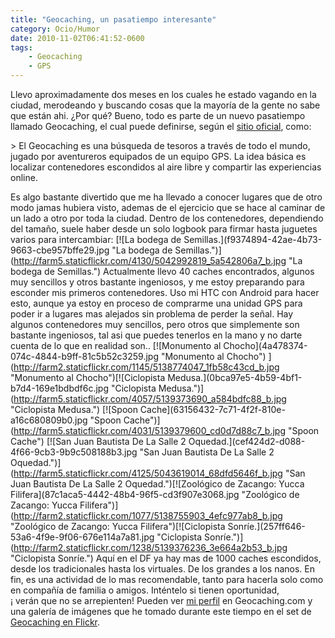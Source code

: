 ```yaml
---
title: "Geocaching, un pasatiempo interesante"
category: Ocio/Humor
date: 2010-11-02T06:41:52-0600
tags:
    - Geocaching
    - GPS
---
```


Llevo aproximadamente dos meses en los cuales he estado vagando en la ciudad, merodeando y buscando cosas que la mayoría de la gente no sabe que están ahi. ¿Por qué? Bueno, todo es parte de un nuevo pasatiempo llamado Geocaching, el cual puede definirse, según el [sitio oficial](http://www.geocaching.com/), como:

&gt; El Geocaching es una búsqueda de tesoros a través de todo el mundo, jugado por aventureros equipados de un equipo GPS. La idea básica es localizar contenedores escondidos al aire libre y compartir las experiencias online.

Es algo bastante divertido que me ha llevado a conocer lugares que de otro modo jamas hubiera visto, ademas de el ejercicio que se hace al caminar de un lado a otro por toda la ciudad. Dentro de los contenedores, dependiendo del tamaño, suele haber desde un solo logbook para firmar hasta juguetes varios para intercambiar: [![La bodega de Semillas.](f9374894-42ae-4b73-9663-cbe957bffe29.jpg &#34;La bodega de Semillas.&#34;)](http://farm5.staticflickr.com/4130/5042992819_5a542806a7_b.jpg &#34;La bodega de Semillas.&#34;) Actualmente llevo 40 caches encontrados, algunos muy sencillos y otros bastante ingeniosos, y me estoy preparando para esconder mis primeros contenedores. Uso mi HTC con Android para hacer esto, aunque ya estoy en proceso de comprarme una unidad GPS para poder ir a lugares mas alejados sin problema de perder la señal. Hay algunos contenedores muy sencillos, pero otros que simplemente son bastante ingeniosos, tal asi que puedes tenerlos en la mano y no darte cuenta de lo que en realidad son.. [![Monumento al Chocho](4a478374-074c-4844-b9ff-81c5b52c3259.jpg &#34;Monumento al Chocho&#34;) ](http://farm2.staticflickr.com/1145/5138774047_1fb58c43cd_b.jpg &#34;Monumento al Chocho&#34;)[![Ciclopista Medusa.](0bca97e5-4b59-4bf1-b7d4-169e1bdbdf6c.jpg &#34;Ciclopista Medusa.&#34;)](http://farm5.staticflickr.com/4057/5139373690_a584bdfc88_b.jpg &#34;Ciclopista Medusa.&#34;) [![Spoon Cache](63156432-7c71-4f2f-810e-a16c680809b0.jpg &#34;Spoon Cache&#34;)](http://farm5.staticflickr.com/4031/5139379600_cd0d7d88c7_b.jpg &#34;Spoon Cache&#34;) [![San Juan Bautista De La Salle 2 Oquedad.](cef424d2-d088-4f66-9cb3-9b9c508188b3.jpg &#34;San Juan Bautista De La Salle 2 Oquedad.&#34;)](http://farm5.staticflickr.com/4125/5043619014_68dfd5646f_b.jpg &#34;San Juan Bautista De La Salle 2 Oquedad.&#34;)[![Zoológico de Zacango: Yucca Filifera](87c1aca5-4442-48b4-96f5-cd3f907e3068.jpg &#34;Zoológico de Zacango: Yucca Filifera&#34;)](http://farm2.staticflickr.com/1077/5138755903_4efc977ab8_b.jpg &#34;Zoológico de Zacango: Yucca Filifera&#34;)[![Ciclopista Sonríe.](257ff646-53a6-4f9e-9f06-676e114a7a81.jpg &#34;Ciclopista Sonríe.&#34;)](http://farm2.staticflickr.com/1238/5139376236_3e664a2b53_b.jpg &#34;Ciclopista Sonríe.&#34;) Aquí en el DF ya hay mas de 1000 caches escondidos, desde los tradicionales hasta los virtuales. De los grandes a los nanos. En fin, es una actividad de lo mas recomendable, tanto para hacerla solo como en compañía de familia o amigos. Inténtelo si tienen oportunidad, ¡ verán que no se arrepienten! Pueden ver [mi perfil](http://www.geocaching.com/profile/?guid=8514e7a9-28b0-4547-8ef2-26b7bf31fca8) en Geocaching.com y una galería de imágenes que he tomado durante este tiempo en el set de [Geocaching en Flickr](http://www.flickr.com/photos/oso96_2000/sets/72157625076985648/detail/).